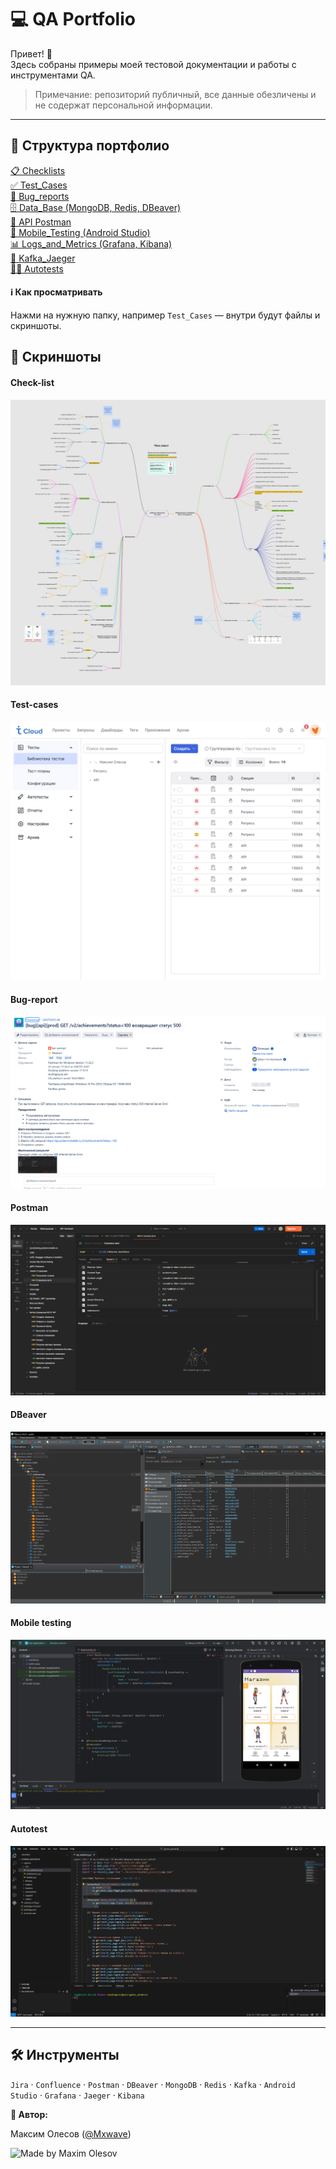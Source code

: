 # 💻 QA Portfolio

Привет! 👋  
Здесь собраны примеры моей тестовой документации и работы с инструментами QA.

> Примечание: репозиторий публичный, все данные обезличены и не содержат персональной информации.

---

## 📂 Структура портфолио

[📋 Checklists](https://github.com/MaximMxwave/QA_Portfolio/tree/main/Test_documentation/Checklists)<br>
[✅ Test_Cases](https://github.com/MaximMxwave/QA_Portfolio/tree/main/Test_documentation/Test_Cases)<br>
[🐞 Bug_reports](https://github.com/MaximMxwave/QA_Portfolio/tree/main/Test_documentation/Bug_reports)<br>
[🗄️ Data_Base (MongoDB, Redis, DBeaver)](https://github.com/MaximMxwave/QA_Portfolio/tree/main/Data_Base)<br>
[🔌 API Postman](https://github.com/MaximMxwave/QA_Portfolio/tree/main/Postman)<br>
[📱 Mobile_Testing (Android Studio)](https://github.com/MaximMxwave/QA_Portfolio/tree/main/Mobile_testing)<br>
[📊 Logs_and_Metrics (Grafana, Kibana)](https://github.com/MaximMxwave/QA_Portfolio/tree/main/Logs_and_Metrics)<br>
[💬 Kafka_Jaeger](https://github.com/MaximMxwave/QA_Portfolio/tree/main/Kafka_Jaeger)<br>
[🤖🧪 Autotests](https://github.com/MaximMxwave/QA_Portfolio/tree/main/Autotests)

#### ℹ️ Как просматривать
Нажми на нужную папку, например `Test_Cases` — внутри будут файлы и скриншоты.


## 📸 Скриншоты

#### Check-list
![Check-lists](https://github.com/MaximMxwave/QA_Portfolio/blob/main/Test_documentation/Checklists/checklist_ice_cream.jpg)

#### Test-cases
![Test-case](https://github.com/MaximMxwave/QA_Portfolio/blob/main/Test_documentation/Test_Cases/test_cases.jpg)

#### Bug-report
![Bug-report](https://github.com/MaximMxwave/QA_Portfolio/blob/main/Test_documentation/Bug_reports/api.png)

#### Postman
![Postman request](https://github.com/MaximMxwave/QA_Portfolio/blob/main/Postman/Postman.jpg)

#### DBeaver
![DBeaver](https://github.com/MaximMxwave/QA_Portfolio/blob/main/Data_Base/DBeaver.png)

#### Mobile testing
![Mobile](https://github.com/MaximMxwave/QA_Portfolio/blob/main/Mobile_testing/debug_app.png)

#### Autotest
![Autotest](https://github.com/MaximMxwave/QA_Portfolio/blob/main/Autotests/hooks.jpg)

---

## 🛠 Инструменты
`Jira` · `Confluence` · `Postman` · `DBeaver` · `MongoDB` · `Redis` · `Kafka` · `Android Studio` · `Grafana` · `Jaeger` · `Kibana`

**👤 Автор:**

Максим Олесов ([@Mxwave](https://t.me/Mxwave))

<p align="left">
  <img src="https://img.shields.io/badge/Made%20by-Maxim%20Olesov-blue?style=for-the-badge&logo=github" alt="Made by Maxim Olesov" />
</p>
